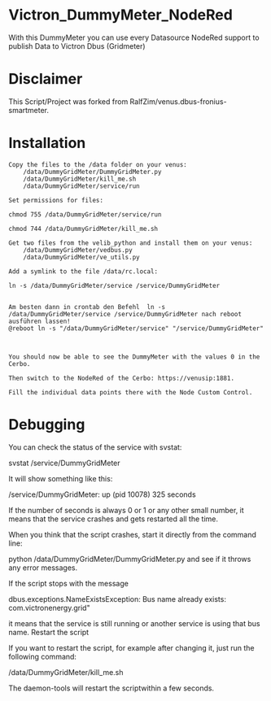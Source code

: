 # Victron_DummyMeter_NodeRed
With this DummyMeter you can use every Datasource NodeRed support to publish Data to Victron Dbus (Gridmeter)

# Disclaimer
This Script/Project was forked from RalfZim/venus.dbus-fronius-smartmeter.

# Installation

    Copy the files to the /data folder on your venus:
        /data/DummyGridMeter/DummyGridMeter.py
        /data/DummyGridMeter/kill_me.sh
        /data/DummyGridMeter/service/run

    Set permissions for files:

    chmod 755 /data/DummyGridMeter/service/run

    chmod 744 /data/DummyGridMeter/kill_me.sh

    Get two files from the velib_python and install them on your venus:
        /data/DummyGridMeter/vedbus.py
        /data/DummyGridMeter/ve_utils.py

    Add a symlink to the file /data/rc.local:

    ln -s /data/DummyGridMeter/service /service/DummyGridMeter


    Am besten dann in crontab den Befehl  ln -s /data/DummyGridMeter/service /service/DummyGridMeter nach reboot ausführen lassen!
    @reboot ln -s "/data/DummyGridMeter/service" "/service/DummyGridMeter"



    You should now be able to see the DummyMeter with the values 0 in the Cerbo.

    Then switch to the NodeRed of the Cerbo: https://venusip:1881.

    Fill the individual data points there with the Node Custom Control. 



# Debugging

You can check the status of the service with svstat:

svstat /service/DummyGridMeter

It will show something like this:

/service/DummyGridMeter: up (pid 10078) 325 seconds

If the number of seconds is always 0 or 1 or any other small number, it means that the service crashes and gets restarted all the time.

When you think that the script crashes, start it directly from the command line:

python /data/DummyGridMeter/DummyGridMeter.py
and see if it throws any error messages.

If the script stops with the message

dbus.exceptions.NameExistsException: Bus name already exists: com.victronenergy.grid"

it means that the service is still running or another service is using that bus name.
Restart the script

If you want to restart the script, for example after changing it, just run the following command:

/data/DummyGridMeter/kill_me.sh

The daemon-tools will restart the scriptwithin a few seconds.
